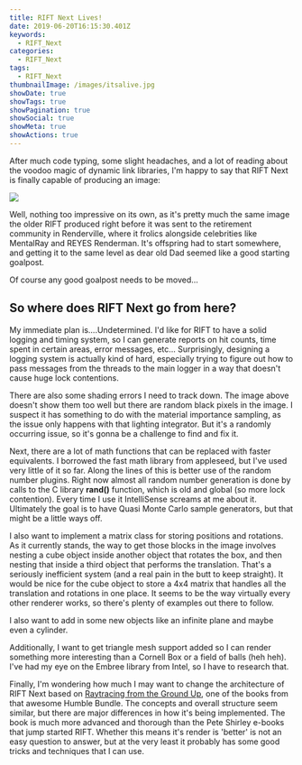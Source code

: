 ```yaml
---
title: RIFT Next Lives!
date: 2019-06-20T16:15:30.401Z
keywords:
  - RIFT_Next
categories:
  - RIFT_Next
tags:
  - RIFT_Next
thumbnailImage: /images/itsalive.jpg
showDate: true
showTags: true
showPagination: true
showSocial: true
showMeta: true
showActions: true
---
```

After much code typing, some slight headaches, and a lot of reading about the voodoo magic of dynamic link libraries, I'm happy to say that RIFT Next is finally capable of producing an image:

![](/images/cornell_box.jpg)

Well, nothing too impressive on its own, as it's pretty much the same image the older RIFT produced right before it was sent to the retirement community in Renderville, where it frolics alongside celebrities like MentalRay and REYES Renderman.  It's offspring had to start somewhere, and getting it to the same level as dear old Dad seemed like a good starting goalpost.

Of course any good goalpost needs to be moved...

## So where does RIFT Next go from here?

My immediate plan is....Undetermined.  I'd like for RIFT to have a solid logging and timing system, so I can generate reports on hit counts, time spent in certain areas, error messages, etc...  Surprisingly, designing a logging system is actually kind of hard, especially trying to figure out how to pass messages from the threads to the main logger in a way that doesn't cause huge lock contentions.

There are also some shading errors I need to track down.  The image above doesn't show them too well but there are random black pixels in the image.  I suspect it has something to do with the material importance sampling, as the issue only happens with that lighting integrator.  But it's a randomly occurring issue, so it's gonna be a challenge to find and fix it.

Next, there are a lot of math functions that can be replaced with faster equivalents.  I borrowed the fast math library from appleseed, but I've used very little of it so far.  Along the lines of this is better use of the random number plugins.  Right now almost all random number generation is done by calls to the C library **rand()** function, which is old and global (so more lock contention).  Every time I use it IntelliSense screams at me about it.  Ultimately the goal is to have Quasi Monte Carlo sample generators, but that might be a little ways off.

I also want to implement a matrix class for storing positions and rotations.  As it currently stands, the way to get those blocks in the image involves nesting a cube object inside another object that rotates the box, and then nesting that inside a third object that performs the translation.  That's a seriously inefficient system (and a real pain in the butt to keep straight).  It would be nice for the cube object to store a 4x4 matrix that handles all the translation and rotations in one place.  It seems to be the way virtually every other renderer works, so there's plenty of examples out there to follow.

I also want to add in some new objects like an infinite plane and maybe even a cylinder.

Additionally, I want to get triangle mesh support added so I can render something more interesting than a Cornell Box or a field of balls (heh heh).  I've had my eye on the Embree library from Intel, so I have to research that.

Finally, I'm wondering how much I may want to change the architecture of RIFT Next based on [Raytracing from the Ground Up](http://www.raytracegroundup.com/), one of the books from that awesome Humble Bundle.  The concepts and overall structure seem similar, but there are major differences in how it's being implemented.  The book is much more advanced and thorough than the Pete Shirley e-books that jump started RIFT.  Whether this means it's render is 'better' is not an easy question to answer, but at the very least it probably has some good tricks and techniques that I can use.
